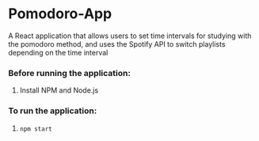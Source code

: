 # Pomodoro-App
A React application that allows users to set time intervals for studying with the pomodoro method, and uses the Spotify API to switch playlists depending on the time interval

### Before running the application:
1. Install NPM and Node.js

### To run the application:
1. `npm start`
